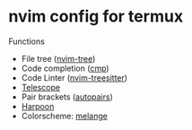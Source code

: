 # nvim config for termux
Functions
- File tree ([nvim-tree](https://github.com/nvim-tree/nvim-tree.lua))
- Code completion ([cmp](https://github.com/hrsh7th/nvim-cmp))
- Code Linter ([nvim-treesitter](https://github.com/nvim-treesitter/nvim-treesitter))
- [Telescope](https://github.com/nvim-telescope/telescope.nvim)
- Pair brackets ([autopairs](https://github.com/windwp/nvim-autopairs))
- [Harpoon](https://github.com/ThePrimeagen/harpoon)
- Colorscheme: [melange](https://github.com/savq/melange-nvim)
